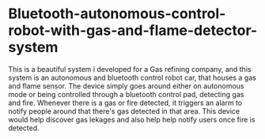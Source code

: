 # Bluetooth-autonomous-control-robot-with-gas-and-flame-detector-system
This is a beautiful system i developed for a Gas refining company, and this system is an autonomous and bluetooth control robot car, that houses a gas and flame sensor.
The device simply goes around either on autonomous mode or being controlled through a bluetooth control pad, detecting gas and fire. Whenever there is a gas or fire detected, it triggers an alarm to notify people around that there's gas detected in that area.
This device would help discover gas lekages and also help help notify users once fire is detected.

